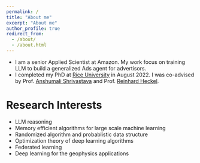 ```yaml
---
permalink: /
title: "About me"
excerpt: "About me"
author_profile: true
redirect_from: 
  - /about/
  - /about.html
---
```


* I am a senior Applied Scientist at Amazon. My work focus on training LLM to build a generalized Ads agent for advertisors. 
* I completed my PhD at [Rice University](https://www.rice.edu/) in August 2022. I was co-advised by Prof. [Anshumali Shrivastava](https://www.cs.rice.edu/~as143/) and Prof. [Reinhard Heckel](http://reinhardheckel.com/).


# Research Interests
* LLM reasoning 
* Memory efficient algorithms for large scale machine learning
* Randomized algorithm and probablistic data structure
* Optimization theory of deep learning algorithms
* Federated learning
* Deep learning for the geophysics applications
